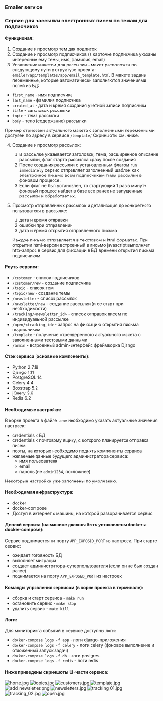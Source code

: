 ### Emailer service

### Сервис для рассылки электронных писем по темам для подписчиков

#### Функционал:

1. Создание и просмотр тем для подписок
2. Создание и просмотр подписчиков
   (в карточке подписчика указаны интересные ему темы, имя, фамилия, email)
3. Управление макетом для рассылки - макет расположен по следующему
   пути в структуре проекта: `emailer/app/templates/app/email_template.html`
   В макете заданы переменные, которые автоматически заполняются значениями полей из БД:

- `first_name` - имя подписчика
- `last_name` - фамилия подписчика
- `created_at` - дата и время создания учетной записи подписчика
- `title` - заголовок рассылки
- `topic` - тема рассылки
- `body` - тело (содержание) рассылки

Пример отрисовки актуального макета с заполненными переменными доступен по адресу в сервисе `/template/`
Скриншоты см. ниже.

4. Создание и просмотр рассылок:
    1. В рассылке указывается заголовок, тема, расширенное описание рассылки, флаг старта рассылка сразу после создания
    2. После создания рассылки с установленным флагом `run immediately` сервис отправляет заполненный шаблон
       как электронное письмо всем подписчикам темы рассылки в фоновом процессе.
    3. Если флаг не был установлен, то стартующий 1 раз в минуту фоновый процесс найдет в базе все
       ранее не запущенные рассылки и обработает их.

5. Просмотр отправленных рассылок и детализация до конкретного пользователя в рассылке:
    1. дата и время отправки
    2. ошибки при отправлении
    3. дата и время открытия отправленного письма

   Каждое письмо отправляется в текстовом и html форматах.
   При открытии html-версии встроенный в письмо javascript выполняет http-запрос в сервис для фиксации в БД времени
   открытия письма подписчиком.

#### Роуты сервиса:

- `/customer` - список подписчиков
- `/customer/new` - создание подписчика
- `/topic` - список тем
- `/topic/new` - создание темы
- `/newsletter` - список рассылок
- `/newsletter/new` - создание рассылки (и ее старт при необходимости)
- `/tracking/<newsletter_id>` - список отправок писем по индивидуальной рассылке
- `/open/<tracking_id>` - запрос на фиксацию открытия письма подписчиком
- `/template` - получение отрендеренного актуального макета с заполненными тестовыми данными
- `/admin` - встроенный admin-интерфейс фреймворка Django

#### Стэк сервиса (основные компоненты):

- Python 2.7.18
- Django 1.11
- PostgreSQL 14
- Celery 4.4
- Boostrap 5.2
- jQuery 3.6
- Redis 6.2

#### Необходимые настройки:

В корне проекта в файле `.env` необходимо указать актуальные значения настроек:

- credentials к БД
- credentials к почтовому ящику, с которого планируется отправка писем
- порты, на которых необходимо поднять компоненты сервиса
- желаемые данные будущего администратора сервиса:
  - имя пользователя
  - email
  - пароль (не `admin1234`, посложнее)

Некоторые настройки уже заполнены по умолчанию.

#### Необходимая инфраструктура:

- docker
- docker-compose
- Доступ в интернет с машины, на которой разворачивается сервис

#### Деплой сервиса (на машине должны быть установлены docker и docker-compose):

Сервис поднимается на порту `APP_EXPOSED_PORT` из настроек.
При старте сервис:
- ожидает готовность БД
- выполняет миграции
- создает администратора-суперпользователя (если он не был создан ранее)
- поднимается на порту `APP_EXPOSED_PORT` из настроек

#### Команды управления сервисом (в корне проекта в терминале): 
- сборка и старт сервиса - `make run`
- остановить сервис - `make stop`
- удалить сервис - `make kill`

#### Логи:
Для мониторинга событий в сервисе доступны логи:
- `docker-compose logs -f app` - логи django-приложения  
- `docker-compose logs -f celery` - логи celery 
(фоновое выполнение и отложенный запуск задач)
- `docker-compose logs -f db` - логи postgres
- `docker-compose logs -f redis` - логи redis
  
#### Ниже приведены скриншоты UI-части сервиса:

![home.jpg](screenshots/home.jpg)
![topics.jpg](screenshots/topics.jpg)
![customers.jpg](screenshots/customers.jpg)
![template.jpg](screenshots/template.jpg)
![add_newsletter.png](screenshots/add_newsletter.png)
![newsletters.jpg](screenshots/newsletters.jpg)
![tracking_01.jpg](screenshots/tracking_01.jpg)
![tracking_02.jpg](screenshots/tracking_02.jpg)
![open.jpg](screenshots/open.jpg)
